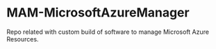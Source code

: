 # MAM-MicrosoftAzureManager
Repo related with custom build of software to manage Microsoft Azure Resources.
